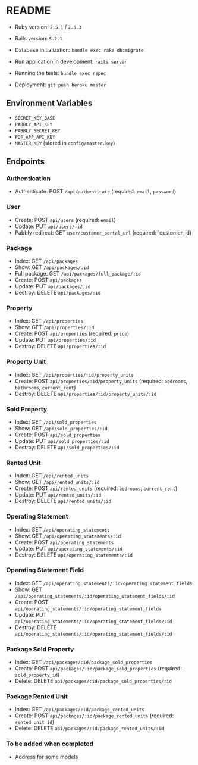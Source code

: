 # README

* Ruby version: `2.5.1` / `2.5.3`

* Rails version: `5.2.1`

* Database initialization: `bundle exec rake db:migrate`

* Run application in development: `rails server`

* Running the tests: `bundle exec rspec`

* Deployment: `git push heroku master`

## Environment Variables
* `SECRET_KEY_BASE`
* `PABBLY_API_KEY`
* `PABBLY_SECRET_KEY`
* `PDF_APP_API_KEY`
* `MASTER_KEY` (stored in `config/master.key`)

## Endpoints

### Authentication
* Authenticate: POST `/api/authenticate` (required: `email`, `password`)

### User
* Create: POST `api/users` (required: `email`)
* Update: PUT `api/users/:id`
* Pabbly redirect: GET `user/customer_portal_url` (required: `customer_id)

### Package
* Index: GET `/api/packages` 
* Show: GET `/api/packages/:id`
* Full package: GET `/api/packages/full_package/:id`
* Create: POST `api/packages`
* Update: PUT `api/packages/:id`
* Destroy: DELETE `api/packages/:id`

### Property
* Index: GET `/api/properties` 
* Show: GET `/api/properties/:id`
* Create: POST `api/properties` (required: `price`)
* Update: PUT `api/properties/:id`
* Destroy: DELETE `api/properties/:id`

### Property Unit
* Index: GET `/api/properties/:id/property_units` 
* Create: POST `api/properties/:id/property_units` (required: `bedrooms`, `bathrooms`, `current_rent`)
* Destroy: DELETE `api/properties/:id/property_units/:id`

### Sold Property
* Index: GET `/api/sold_properties` 
* Show: GET `/api/sold_properties/:id`
* Create: POST `api/sold_properties`
* Update: PUT `api/sold_properties/:id`
* Destroy: DELETE `api/sold_properties/:id`

### Rented Unit
* Index: GET `/api/rented_units` 
* Show: GET `/api/rented_units/:id`
* Create: POST `api/rented_units` (required: `bedrooms`, `current_rent`)
* Update: PUT `api/rented_units/:id`
* Destroy: DELETE `api/rented_units/:id`

### Operating Statement
* Index: GET `/api/operating_statements` 
* Show: GET `/api/operating_statements/:id`
* Create: POST `api/operating_statements`
* Update: PUT `api/operating_statements/:id`
* Destroy: DELETE `api/operating_statements/:id`

### Operating Statement Field
* Index: GET `/api/operating_statements/:id/operating_statement_fields` 
* Show: GET `/api/operating_statements/:id/operating_statement_fields/:id`
* Create: POST `api/operating_statements/:id/operating_statement_fields`
* Update: PUT `api/operating_statements/:id/operating_statement_fields/:id`
* Destroy: DELETE `api/operating_statements/:id/operating_statement_fields/:id`

### Package Sold Property
* Index: GET `/api/packages/:id/package_sold_properties` 
* Create: POST `api/packages/:id/package_sold_properties` (required: `sold_property_id`)
* Delete: DELETE `api/packages/:id/package_sold_properties/:id`

### Package Rented Unit
* Index: GET `/api/packages/:id/package_rented_units` 
* Create: POST `api/packages/:id/package_rented_units` (required: `rented_unit_id`)
* Delete: DELETE `api/packages/:id/package_rented_units/:id`

### To be added when completed
* Address for some models

